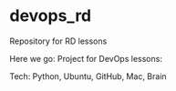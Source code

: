 # devops_rd
Repository for  RD lessons

Here we go:
Project for DevOps lessons:

Tech:
Python, Ubuntu, GitHub, Mac, Brain

